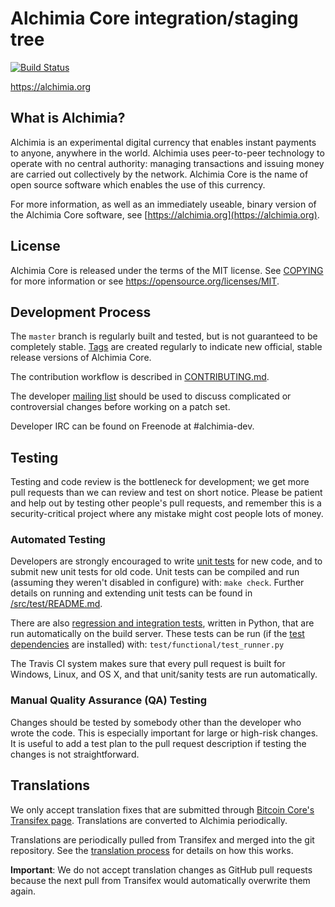 Alchimia Core integration/staging tree
=====================================

[![Build Status](https://travis-ci.org/alchimia-project/alchimia.svg?branch=master)](https://travis-ci.org/alchimia-project/alchimia)

https://alchimia.org

What is Alchimia?
----------------

Alchimia is an experimental digital currency that enables instant payments to
anyone, anywhere in the world. Alchimia uses peer-to-peer technology to operate
with no central authority: managing transactions and issuing money are carried
out collectively by the network. Alchimia Core is the name of open source
software which enables the use of this currency.

For more information, as well as an immediately useable, binary version of
the Alchimia Core software, see [https://alchimia.org](https://alchimia.org).

License
-------

Alchimia Core is released under the terms of the MIT license. See [COPYING](COPYING) for more
information or see https://opensource.org/licenses/MIT.

Development Process
-------------------

The `master` branch is regularly built and tested, but is not guaranteed to be
completely stable. [Tags](https://github.com/alchimia-project/alchimia/tags) are created
regularly to indicate new official, stable release versions of Alchimia Core.

The contribution workflow is described in [CONTRIBUTING.md](CONTRIBUTING.md).

The developer [mailing list](https://groups.google.com/forum/#!forum/alchimia-dev)
should be used to discuss complicated or controversial changes before working
on a patch set.

Developer IRC can be found on Freenode at #alchimia-dev.

Testing
-------

Testing and code review is the bottleneck for development; we get more pull
requests than we can review and test on short notice. Please be patient and help out by testing
other people's pull requests, and remember this is a security-critical project where any mistake might cost people
lots of money.

### Automated Testing

Developers are strongly encouraged to write [unit tests](src/test/README.md) for new code, and to
submit new unit tests for old code. Unit tests can be compiled and run
(assuming they weren't disabled in configure) with: `make check`. Further details on running
and extending unit tests can be found in [/src/test/README.md](/src/test/README.md).

There are also [regression and integration tests](/test), written
in Python, that are run automatically on the build server.
These tests can be run (if the [test dependencies](/test) are installed) with: `test/functional/test_runner.py`

The Travis CI system makes sure that every pull request is built for Windows, Linux, and OS X, and that unit/sanity tests are run automatically.

### Manual Quality Assurance (QA) Testing

Changes should be tested by somebody other than the developer who wrote the
code. This is especially important for large or high-risk changes. It is useful
to add a test plan to the pull request description if testing the changes is
not straightforward.

Translations
------------

We only accept translation fixes that are submitted through [Bitcoin Core's Transifex page](https://www.transifex.com/projects/p/bitcoin/).
Translations are converted to Alchimia periodically.

Translations are periodically pulled from Transifex and merged into the git repository. See the
[translation process](doc/translation_process.md) for details on how this works.

**Important**: We do not accept translation changes as GitHub pull requests because the next
pull from Transifex would automatically overwrite them again.
